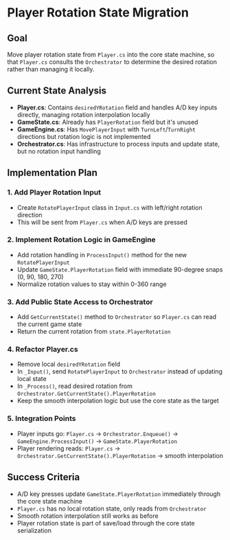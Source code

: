 # Player Rotation State Migration

## Goal
Move player rotation state from `Player.cs` into the core state machine, so that `Player.cs` consults the `Orchestrator` to determine the desired rotation rather than managing it locally.

## Current State Analysis
- **Player.cs**: Contains `desiredYRotation` field and handles A/D key inputs directly, managing rotation interpolation locally
- **GameState.cs**: Already has `PlayerRotation` field but it's unused
- **GameEngine.cs**: Has `MovePlayerInput` with `TurnLeft`/`TurnRight` directions but rotation logic is not implemented
- **Orchestrator.cs**: Has infrastructure to process inputs and update state, but no rotation input handling

## Implementation Plan

### 1. Add Player Rotation Input
- Create `RotatePlayerInput` class in `Input.cs` with left/right rotation direction
- This will be sent from `Player.cs` when A/D keys are pressed

### 2. Implement Rotation Logic in GameEngine
- Add rotation handling in `ProcessInput()` method for the new `RotatePlayerInput`
- Update `GameState.PlayerRotation` field with immediate 90-degree snaps (0, 90, 180, 270)
- Normalize rotation values to stay within 0-360 range

### 3. Add Public State Access to Orchestrator
- Add `GetCurrentState()` method to `Orchestrator` so `Player.cs` can read the current game state
- Return the current rotation from `state.PlayerRotation`

### 4. Refactor Player.cs
- Remove local `desiredYRotation` field 
- In `_Input()`, send `RotatePlayerInput` to `Orchestrator` instead of updating local state
- In `_Process()`, read desired rotation from `Orchestrator.GetCurrentState().PlayerRotation`
- Keep the smooth interpolation logic but use the core state as the target

### 5. Integration Points
- Player inputs go: `Player.cs` → `Orchestrator.Enqueue()` → `GameEngine.ProcessInput()` → `GameState.PlayerRotation`
- Player rendering reads: `Player.cs` → `Orchestrator.GetCurrentState().PlayerRotation` → smooth interpolation

## Success Criteria
- A/D key presses update `GameState.PlayerRotation` immediately through the core state machine
- `Player.cs` has no local rotation state, only reads from `Orchestrator`
- Smooth rotation interpolation still works as before
- Player rotation state is part of save/load through the core state serialization